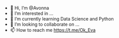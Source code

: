 - 👋 Hi, I’m @Avonna
- 👀 I’m interested in ...
- 🌱  I’m currently learning Data Science and Python
- 💞️ I’m looking to collaborate on ...
- 📫 How to reach me https://t.me/Ok_Eva

<!---
Avonna/Avonna is a ✨ special ✨ repository because its `README.md` (this file) appears on your GitHub profile.
You can click the Preview link to take a look at your changes.
--->
